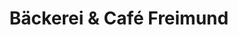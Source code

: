 ---
title: "Bäckerei & Café Freimund"
url: /bad-homburg/baeckerei-und-cafe-freimund/
shop: Bäckerei
---